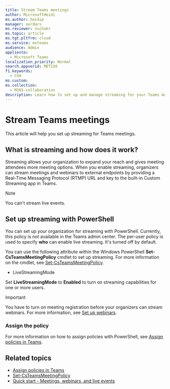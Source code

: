```yaml
---
title: Stream Teams meetings
author: MicrosoftHeidi
ms.author: heidip
manager: serdars
ms.reviewer: suchakr
ms.topic: article
ms.tgt.pltfrm: cloud
ms.service: msteams
audience: Admin
appliesto: 
  - Microsoft Teams
localization_priority: Normal
search.appverid: MET150
f1.keywords: 
  - CSH
ms.custom: 
ms.collection: 
  - M365-collaboration
description: Learn how to set up and manage streaming for your Teams meetings.
---
```


# Stream Teams meetings

This article will help you set up streaming for Teams meetings.

## What is streaming and how does it work?

Streaming allows your organization to expand your reach and gives meeting attendees more meeting options. When you enable streaming, organizers can stream meetings and webinars to external endpoints by providing a Real-Time Messaging Protocol (RTMP) URL and key to the built-in Custom Streaming app in Teams.

> [!NOTE]
> You can't stream live events.

## Set up streaming with PowerShell

You can set up your organization for streaming with PowerShell. Currently, this policy is not available in the Teams admin center. The per-user policy is used to specify **who** can enable live streaming. It's turned off by default.

You can use the following attribute within the Windows PowerShell **Set-CsTeamsMeetingPolicy** cmdlet to set up streaming. For more information on the cmdlet, see [Set-CsTeamsMeetingPolicy](/powershell/module/skype/set-csteamsmeetingpolicy).

- LiveStreamingMode

Set **LiveStreamingMode** to **Enabled** to turn on streaming capabilities for one or more users.

> [!IMPORTANT]
> You have to turn on meeting registration before your organizers can stream webinars. For more information, see [Set up webinars](set-up-webinars.md).

### Assign the policy

For more information on how to assign policies with PowerShell, see [Assign policies in Teams](policy-assignment-overview.md).

## Related topics

- [Assign policies in Teams](policy-assignment-overview.md)
- [Set-CsTeamsMeetingPolicy](/powershell/module/skype/set-csteamsmeetingpolicy)
- [Quick start - Meetings, webinars, and live events](quick-start-meetings-live-events.md)